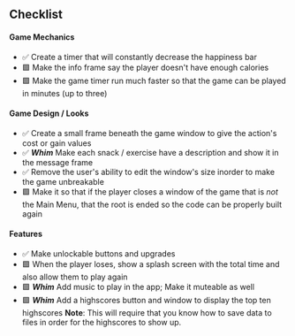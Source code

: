 ## Checklist


#### Game Mechanics

- ✅ Create a timer that will constantly decrease the happiness bar
- 🟩 Make the info frame say the player doesn't have enough calories 
- 🟩 Make the game timer run much faster so that the game can be played in minutes (up to three)

#### Game Design / Looks

- ✅ Create a small frame beneath the game window to give the action's cost or gain values
- ✅ ***Whim*** Make each snack / exercise have a description and show it in the message frame
- ✅ Remove the user's ability to edit the window's size inorder to make the game unbreakable
- 🟩 Make it so that if the player closes a window of the game that is *not* the Main Menu, that the root is ended so the code can be properly built again

#### Features

- ✅ Make unlockable buttons and upgrades
- 🟩 When the player loses, show a splash screen with the total time and also allow them to play again
- 🟩 ***Whim*** Add music to play in the app; Make it muteable as well
- 🟩 ***Whim*** Add a highscores button and window to display the top ten highscores **Note**: This will require that you know how to save data to files in order for the highscores to show up.

